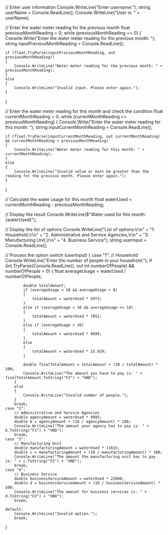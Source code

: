 // Enter user information
Console.WriteLine("Enter username:");
string userName = Console.ReadLine();
Console.WriteLine("User is: " + userName);

// Enter the water meter reading for the previous month
float previousMonthReading = 0;
while (previousMonthReading == 0)
{
    Console.Write("Enter the water meter reading for the previous month: ");
    string inputPreviousMonthReading = Console.ReadLine();

    if (float.TryParse(inputPreviousMonthReading, out previousMonthReading))
    {
        Console.WriteLine("Water meter reading for the previous month: " + previousMonthReading);
    }
    else
    {
        Console.WriteLine("Invalid input. Please enter again.");
    }
}

// Enter the water meter reading for this month and check the condition
float currentMonthReading = 0;
while (currentMonthReading <= previousMonthReading)
{
    Console.Write("Enter the water meter reading for this month: ");
    string inputCurrentMonthReading = Console.ReadLine();

    if (float.TryParse(inputCurrentMonthReading, out currentMonthReading) && currentMonthReading > previousMonthReading)
    {
        Console.WriteLine("Water meter reading for this month: " + currentMonthReading);
    }
    else
    {
        Console.WriteLine("Invalid value or must be greater than the reading for the previous month. Please enter again.");
    }
}

// Calculate the water usage for this month
float waterUsed = currentMonthReading - previousMonthReading;

// Display the result
Console.WriteLine($"Water used for this month: {waterUsed}");

// Display the list of options
Console.WriteLine("List of options:\r\n" +
    "1. Household,\r\n" +
    "2. Administrative and Service Agencies,\r\n" +
    "3. Manufacturing Unit,\r\n" +
    "4. Business Service");
string userInput = Console.ReadLine();

// Process the option
switch (userInput)
{
    case "1":
        // Household
        Console.WriteLine("Enter the number of people in your household:");
        if (int.TryParse(Console.ReadLine(), out int numberOfPeople) && numberOfPeople > 0)
        {
            float averageUsage = waterUsed / numberOfPeople;

            double totalAmount;
            if (averageUsage < 10 && averageUsage > 0)
            {
                totalAmount = waterUsed * 5973;
            }
            else if (averageUsage < 30 && averageUsage >= 10)
            {
                totalAmount = waterUsed * 7052;
            }
            else if (averageUsage > 30)
            {
                totalAmount = waterUsed * 8699;
            }
            else
            {
                totalAmount = waterUsed * 15.929;
            }

            double finalTotalAmount = totalAmount + (10 / totalAmount) * 100;
            Console.WriteLine("The amount you have to pay is: " + finalTotalAmount.ToString("F2") + "VND");
        }
        else
        {
            Console.WriteLine("Invalid number of people.");
        }
        break;
    case "2":
        // Administrative and Service Agencies
        double agencyAmount = waterUsed * 9995;
        double b = agencyAmount + (10 / agencyAmount) * 100;
        Console.WriteLine("The amount your agency has to pay is: " + b.ToString("F2") + "VND");
        break;
    case "3":
        // Manufacturing Unit
        double manufacturingAmount = waterUsed * 11615;
        double c = manufacturingAmount + (10 / manufacturingAmount) * 100;
        Console.WriteLine("The amount the manufacturing unit has to pay is: " + c.ToString("F2") + "VND");
        break;
    case "4":
        // Business Service
        double businessServiceAmount = waterUsed * 22068;
        double d = businessServiceAmount + (10 / businessServiceAmount) * 100;
        Console.WriteLine("The amount for business services is: " + d.ToString("F2") + "VND");
        break;
            
    default:
        Console.WriteLine("Invalid option.");
        break;
}
